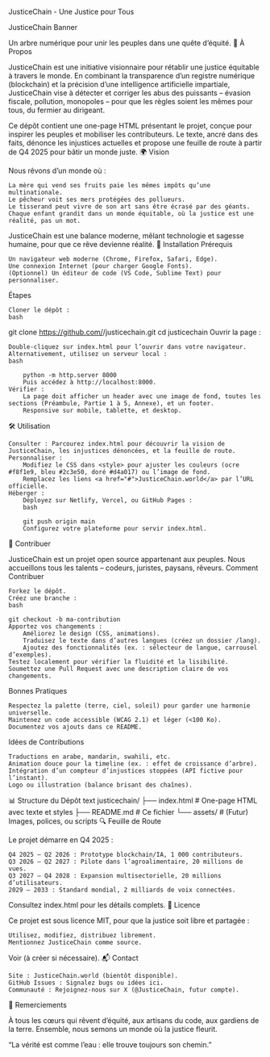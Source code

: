 JusticeChain - Une Justice pour Tous

JusticeChain Banner

Un arbre numérique pour unir les peuples dans une quête d’équité.
📜 À Propos

JusticeChain est une initiative visionnaire pour rétablir une justice équitable à travers le monde. En combinant la transparence d’un registre numérique (blockchain) et la précision d’une intelligence artificielle impartiale, JusticeChain vise à détecter et corriger les abus des puissants – évasion fiscale, pollution, monopoles – pour que les règles soient les mêmes pour tous, du fermier au dirigeant.

Ce dépôt contient une one-page HTML présentant le projet, conçue pour inspirer les peuples et mobiliser les contributeurs. Le texte, ancré dans des faits, dénonce les injustices actuelles et propose une feuille de route à partir de Q4 2025 pour bâtir un monde juste.
🌍 Vision

Nous rêvons d’un monde où :

    La mère qui vend ses fruits paie les mêmes impôts qu’une multinationale.
    Le pêcheur voit ses mers protégées des pollueurs.
    Le tisserand peut vivre de son art sans être écrasé par des géants.
    Chaque enfant grandit dans un monde équitable, où la justice est une réalité, pas un mot.

JusticeChain est une balance moderne, mêlant technologie et sagesse humaine, pour que ce rêve devienne réalité.
🚀 Installation
Prérequis

    Un navigateur web moderne (Chrome, Firefox, Safari, Edge).
    Une connexion Internet (pour charger Google Fonts).
    (Optionnel) Un éditeur de code (VS Code, Sublime Text) pour personnaliser.

Étapes

    Cloner le dépôt :
    bash

git clone https://github.com/<votre-username>/justicechain.git
cd justicechain
Ouvrir la page :

    Double-cliquez sur index.html pour l’ouvrir dans votre navigateur.
    Alternativement, utilisez un serveur local :
    bash

        python -m http.server 8000
        Puis accédez à http://localhost:8000.
    Vérifier :
        La page doit afficher un header avec une image de fond, toutes les sections (Préambule, Partie 1 à 5, Annexe), et un footer.
        Responsive sur mobile, tablette, et desktop.

🛠 Utilisation

    Consulter : Parcourez index.html pour découvrir la vision de JusticeChain, les injustices dénoncées, et la feuille de route.
    Personnaliser :
        Modifiez le CSS dans <style> pour ajuster les couleurs (ocre #f8f1e9, bleu #2c3e50, doré #d4a017) ou l’image de fond.
        Remplacez les liens <a href="#">JusticeChain.world</a> par l’URL officielle.
    Héberger :
        Déployez sur Netlify, Vercel, ou GitHub Pages :
        bash

        git push origin main
        Configurez votre plateforme pour servir index.html.

🤝 Contribuer

JusticeChain est un projet open source appartenant aux peuples. Nous accueillons tous les talents – codeurs, juristes, paysans, rêveurs.
Comment Contribuer

    Forkez le dépôt.
    Créez une branche :
    bash

    git checkout -b ma-contribution
    Apportez vos changements :
        Améliorez le design (CSS, animations).
        Traduisez le texte dans d’autres langues (créez un dossier /lang).
        Ajoutez des fonctionnalités (ex. : sélecteur de langue, carrousel d’exemples).
    Testez localement pour vérifier la fluidité et la lisibilité.
    Soumettez une Pull Request avec une description claire de vos changements.

Bonnes Pratiques

    Respectez la palette (terre, ciel, soleil) pour garder une harmonie universelle.
    Maintenez un code accessible (WCAG 2.1) et léger (<100 Ko).
    Documentez vos ajouts dans ce README.

Idées de Contributions

    Traductions en arabe, mandarin, swahili, etc.
    Animation douce pour la timeline (ex. : effet de croissance d’arbre).
    Intégration d’un compteur d’injustices stoppées (API fictive pour l’instant).
    Logo ou illustration (balance brisant des chaînes).

📊 Structure du Dépôt
text
justicechain/
├── index.html        # One-page HTML avec texte et styles
├── README.md         # Ce fichier
└── assets/           # (Futur) Images, polices, ou scripts
🔍 Feuille de Route

Le projet démarre en Q4 2025 :

    Q4 2025 – Q2 2026 : Prototype blockchain/IA, 1 000 contributeurs.
    Q3 2026 – Q2 2027 : Pilote dans l’agroalimentaire, 20 millions de vues.
    Q3 2027 – Q4 2028 : Expansion multisectorielle, 20 millions d’utilisateurs.
    2029 – 2033 : Standard mondial, 2 milliards de voix connectées.

Consultez index.html pour les détails complets.
📜 Licence

Ce projet est sous licence MIT, pour que la justice soit libre et partagée :

    Utilisez, modifiez, distribuez librement.
    Mentionnez JusticeChain comme source.

Voir  (à créer si nécessaire).
📬 Contact

    Site : JusticeChain.world (bientôt disponible).
    GitHub Issues : Signalez bugs ou idées ici.
    Communauté : Rejoignez-nous sur X (@JusticeChain, futur compte).

🙏 Remerciements

À tous les cœurs qui rêvent d’équité, aux artisans du code, aux gardiens de la terre. Ensemble, nous semons un monde où la justice fleurit.

“La vérité est comme l’eau : elle trouve toujours son chemin.”
